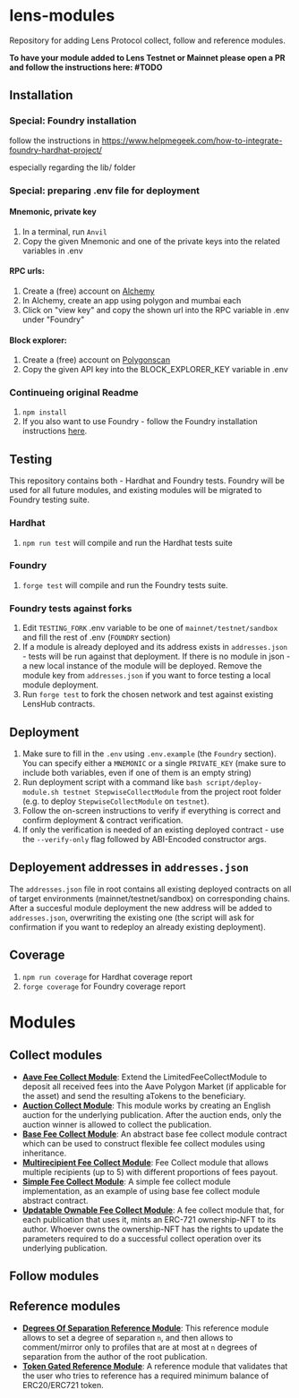 # lens-modules

Repository  for adding Lens Protocol collect, follow and reference modules.

**To have your module added to Lens Testnet or Mainnet please open a PR and follow the instructions here: #TODO**

## Installation

### Special: Foundry installation
follow the instructions in https://www.helpmegeek.com/how-to-integrate-foundry-hardhat-project/

especially regarding the lib/ folder

### Special: preparing .env file for deployment

#### Mnemonic, private key
1. In a terminal, run `Anvil`
2. Copy the given Mnemonic and one of the private keys into the related variables in .env

#### RPC urls:
1. Create a (free) account on [Alchemy](https://alchemy.com)
2. In Alchemy, create an app using polygon and mumbai each
3. Click on "view key" and copy the shown url into the RPC variable in .env under "Foundry"

#### Block explorer:
1. Create a (free) account on [Polygonscan](https://polygonscan.com/)
2. Copy the given API key into the BLOCK_EXPLORER_KEY variable in .env


### Continueing original Readme

1. `npm install`
2. If you also want to use Foundry - follow the Foundry installation instructions [here](https://getfoundry.sh/).

## Testing

This repository contains both - Hardhat and Foundry tests. Foundry will be used for all future modules, and existing modules will be migrated to Foundry testing suite.

### Hardhat

1. `npm run test` will compile and run the Hardhat tests suite

### Foundry

1. `forge test` will compile and run the Foundry tests suite.

### Foundry tests against forks

1. Edit `TESTING_FORK` .env variable to be one of `mainnet/testnet/sandbox` and fill the rest of .env (`FOUNDRY` section)
2. If a module is already deployed and its address exists in `addresses.json` - tests will be run against that deployment. If there is no module in json - a new local instance of the module will be deployed. Remove the module key from `addresses.json` if you want to force testing a local module deployment.
3. Run `forge test` to fork the chosen network and test against existing LensHub contracts.

## Deployment

1. Make sure to fill in the `.env` using `.env.example` (the `Foundry` section). You can specify either a `MNEMONIC` or a single `PRIVATE_KEY` (make sure to include both variables, even if one of them is an empty string)
2. Run deployment script with a command like `bash script/deploy-module.sh testnet StepwiseCollectModule` from the project root folder (e.g. to deploy `StepwiseCollectModule` on `testnet`).
3. Follow the on-screen instructions to verify if everything is correct and confirm deployment & contract verification.
4. If only the verification is needed of an existing deployed contract - use the `--verify-only` flag followed by ABI-Encoded constructor args.

## Deployement addresses in `addresses.json`

The `addresses.json` file in root contains all existing deployed contracts on all of target environments (mainnet/testnet/sandbox) on corresponding chains.
After a succesful module deployment the new address will be added to `addresses.json`, overwriting the existing one (the script will ask for confirmation if you want to redeploy an already existing deployment).

## Coverage

1. `npm run coverage` for Hardhat coverage report
2. `forge coverage` for Foundry coverage report

# Modules

## Collect modules

- [**Aave Fee Collect Module**](./contracts/collect/AaveFeeCollectModule.sol): Extend the LimitedFeeCollectModule to deposit all received fees into the Aave Polygon Market (if applicable for the asset) and send the resulting aTokens to the beneficiary.
- [**Auction Collect Module**](./contracts/collect/AuctionCollectModule.sol): This module works by creating an English auction for the underlying publication. After the auction ends, only the auction winner is allowed to collect the publication.
- [**Base Fee Collect Module**](./contracts/collect/base/BaseFeeCollectModule.sol): An abstract base fee collect module contract which can be used to construct flexible fee collect modules using inheritance.
- [**Multirecipient Fee Collect Module**](./contracts/collect/MultirecipientFeeCollectModule.sol): Fee Collect module that allows multiple recipients (up to 5) with different proportions of fees payout.
- [**Simple Fee Collect Module**](./contracts/collect/SimpleFeeCollectModule.sol): A simple fee collect module implementation, as an example of using base fee collect module abstract contract.
- [**Updatable Ownable Fee Collect Module**](./contracts/collect/UpdatableOwnableFeeCollectModule.sol): A fee collect module that, for each publication that uses it, mints an ERC-721 ownership-NFT to its author. Whoever owns the ownership-NFT has the rights to update the parameters required to do a successful collect operation over its underlying publication.

## Follow modules

## Reference modules

- [**Degrees Of Separation Reference Module**](./contracts/reference/DegreesOfSeparationReferenceModule.sol): This reference module allows to set a degree of separation `n`, and then allows to comment/mirror only to profiles that are at most at `n` degrees of separation from the author of the root publication.
- [**Token Gated Reference Module**](./contracts/reference/TokenGatedReferenceModule.sol): A reference module that validates that the user who tries to reference has a required minimum balance of ERC20/ERC721 token.
